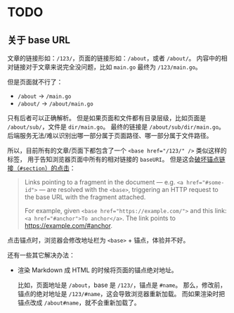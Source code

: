 # TODO

## 关于 base URL

文章的链接形如：`/123/`，页面的链接形如：`/about`，或者 `/about/`。
内容中的相对链接对于文章来说完全没问题，比如 `main.go` 最终为 `/123/main.go`。

但是页面就不行了：

- `/about` → `/main.go`
- `/about/` → `/about/main.go`

只有后者可以正确解析。
但是如果页面和文件都有目录层级，比如页面是 `/about/sub/`，文件是 `dir/main.go`。
最终的链接是 `/about/sub/dir/main.go`。
后端服务无法/难以识别出哪一部分属于页面路径、哪一部分属于文件路径。

所以，目前所有的文章/页面下都包含了一个 `<base href="/123/" />` 类似这样的标签，
用于告知浏览器页面中所有的相对链接的 `baseURI`。
但是这会[破坏锚点链接（`#section`）的点击](https://developer.mozilla.org/en-US/docs/Web/HTML/Element/base#in-page_anchors)：

> Links pointing to a fragment in the document — e.g. `<a href="#some-id">` — are resolved with the `<base>`, triggering an HTTP request to the base URL with the fragment attached.
>
> For example, given `<base href="https://example.com/">` and this link: `<a href="#anchor">To anchor</a>`. The link points to <https://example.com/#anchor>.

点击锚点时，浏览器会修改地址栏为 `<base>` + 锚点，体验并不好。

还有一些其它解决办法：

- 渲染 Markdown 成 HTML 的时候将页面的锚点绝对地址。

  比如，页面地址是 `/about`，base 是 `/123/`，锚点是 `#name`。
  那么，修改前，锚点的绝对地址是 `/123/#name`，这会导致浏览器重新加载。
  而如果渲染时把锚点改成 `/about#name`，就不会重新加载了。
